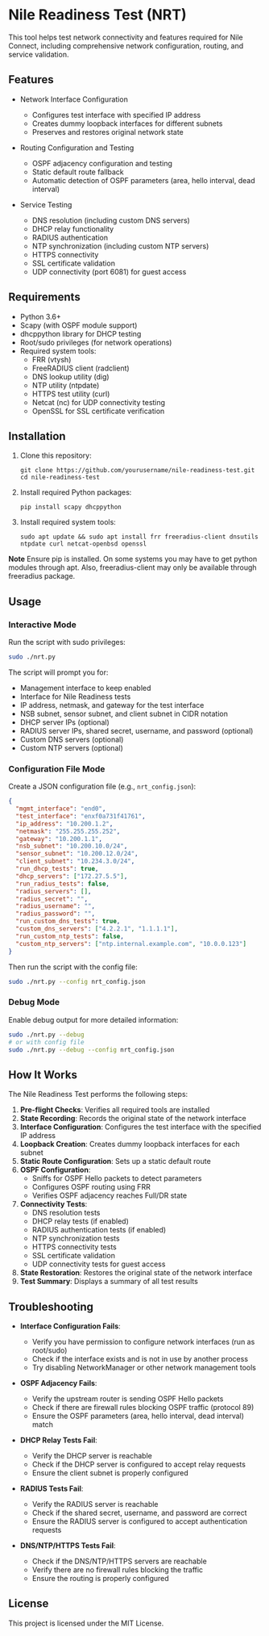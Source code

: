 # Nile Readiness Test (NRT)

This tool helps test network connectivity and features required for Nile Connect, including comprehensive network configuration, routing, and service validation.

## Features

- Network Interface Configuration
  - Configures test interface with specified IP address
  - Creates dummy loopback interfaces for different subnets
  - Preserves and restores original network state

- Routing Configuration and Testing
  - OSPF adjacency configuration and testing
  - Static default route fallback
  - Automatic detection of OSPF parameters (area, hello interval, dead interval)

- Service Testing
  - DNS resolution (including custom DNS servers)
  - DHCP relay functionality
  - RADIUS authentication
  - NTP synchronization (including custom NTP servers)
  - HTTPS connectivity
  - SSL certificate validation
  - UDP connectivity (port 6081) for guest access

## Requirements

- Python 3.6+
- Scapy (with OSPF module support)
- dhcppython library for DHCP testing
- Root/sudo privileges (for network operations)
- Required system tools:
  - FRR (vtysh)
  - FreeRADIUS client (radclient)
  - DNS lookup utility (dig)
  - NTP utility (ntpdate)
  - HTTPS test utility (curl)
  - Netcat (nc) for UDP connectivity testing
  - OpenSSL for SSL certificate verification

## Installation

1. Clone this repository:
   ```
   git clone https://github.com/yourusername/nile-readiness-test.git
   cd nile-readiness-test
   ```

2. Install required Python packages:
   ```
   pip install scapy dhcppython
   ```

3. Install required system tools:
   ```
   sudo apt update && sudo apt install frr freeradius-client dnsutils ntpdate curl netcat-openbsd openssl
   ```

**Note** Ensure pip is installed.  On some systems you may have to get python modules through apt.  Also, freeradius-client may only be available through freeradius package.

## Usage

### Interactive Mode

Run the script with sudo privileges:

```bash
sudo ./nrt.py
```

The script will prompt you for:
- Management interface to keep enabled
- Interface for Nile Readiness tests
- IP address, netmask, and gateway for the test interface
- NSB subnet, sensor subnet, and client subnet in CIDR notation
- DHCP server IPs (optional)
- RADIUS server IPs, shared secret, username, and password (optional)
- Custom DNS servers (optional)
- Custom NTP servers (optional)

### Configuration File Mode

Create a JSON configuration file (e.g., `nrt_config.json`):

```json
{
  "mgmt_interface": "end0",
  "test_interface": "enxf0a731f41761",
  "ip_address": "10.200.1.2",
  "netmask": "255.255.255.252",
  "gateway": "10.200.1.1",
  "nsb_subnet": "10.200.10.0/24",
  "sensor_subnet": "10.200.12.0/24",
  "client_subnet": "10.234.3.0/24",
  "run_dhcp_tests": true,
  "dhcp_servers": ["172.27.5.5"],
  "run_radius_tests": false,
  "radius_servers": [],
  "radius_secret": "",
  "radius_username": "",
  "radius_password": "",
  "run_custom_dns_tests": true,
  "custom_dns_servers": ["4.2.2.1", "1.1.1.1"],
  "run_custom_ntp_tests": false,
  "custom_ntp_servers": ["ntp.internal.example.com", "10.0.0.123"]
}
```

Then run the script with the config file:

```bash
sudo ./nrt.py --config nrt_config.json
```

### Debug Mode

Enable debug output for more detailed information:

```bash
sudo ./nrt.py --debug
# or with config file
sudo ./nrt.py --debug --config nrt_config.json
```

## How It Works

The Nile Readiness Test performs the following steps:

1. **Pre-flight Checks**: Verifies all required tools are installed
2. **State Recording**: Records the original state of the network interface
3. **Interface Configuration**: Configures the test interface with the specified IP address
4. **Loopback Creation**: Creates dummy loopback interfaces for each subnet
5. **Static Route Configuration**: Sets up a static default route
6. **OSPF Configuration**:
   - Sniffs for OSPF Hello packets to detect parameters
   - Configures OSPF routing using FRR
   - Verifies OSPF adjacency reaches Full/DR state
7. **Connectivity Tests**:
   - DNS resolution tests
   - DHCP relay tests (if enabled)
   - RADIUS authentication tests (if enabled)
   - NTP synchronization tests
   - HTTPS connectivity tests
   - SSL certificate validation
   - UDP connectivity tests for guest access
8. **State Restoration**: Restores the original state of the network interface
9. **Test Summary**: Displays a summary of all test results

## Troubleshooting

- **Interface Configuration Fails**:
  - Verify you have permission to configure network interfaces (run as root/sudo)
  - Check if the interface exists and is not in use by another process
  - Try disabling NetworkManager or other network management tools

- **OSPF Adjacency Fails**:
  - Verify the upstream router is sending OSPF Hello packets
  - Check if there are firewall rules blocking OSPF traffic (protocol 89)
  - Ensure the OSPF parameters (area, hello interval, dead interval) match

- **DHCP Relay Tests Fail**:
  - Verify the DHCP server is reachable
  - Check if the DHCP server is configured to accept relay requests
  - Ensure the client subnet is properly configured

- **RADIUS Tests Fail**:
  - Verify the RADIUS server is reachable
  - Check if the shared secret, username, and password are correct
  - Ensure the RADIUS server is configured to accept authentication requests

- **DNS/NTP/HTTPS Tests Fail**:
  - Check if the DNS/NTP/HTTPS servers are reachable
  - Verify there are no firewall rules blocking the traffic
  - Ensure the routing is properly configured

## License

This project is licensed under the MIT License.
